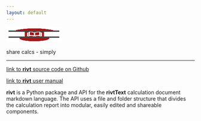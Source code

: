 ```yaml
---
layout: default
---
```


<img src="./assets/img/rivtdoc09.png" width="150" height="40" />

share calcs - simply

---------------------------


[link to **rivt** source code on Github](https://github.com/rivtcalc/rivt)

[link to **rivt** user manual](https://rivt.info)


**rivt** is a Python package and API for the **rivtText** calculation document
markdown language. The API uses a file and folder structure that divides the
calculation report into modular, easily edited and shareable components.
